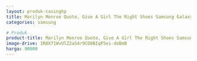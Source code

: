 ```yaml
---
layout: produk-casinghp
title: Marilyn Monroe Quote, Give A Girl The Right Shoes Samsung Galaxy S9 Case
categories: samsung

# Produk
product-title: Marilyn Monroe Quote, Give A Girl The Right Shoes Samsung Galaxy S9 Case
image-drive: 1R8X71WvUlZ2aS4r9CO8BIqP5ei-doBmB
harga: 90000
---
```

